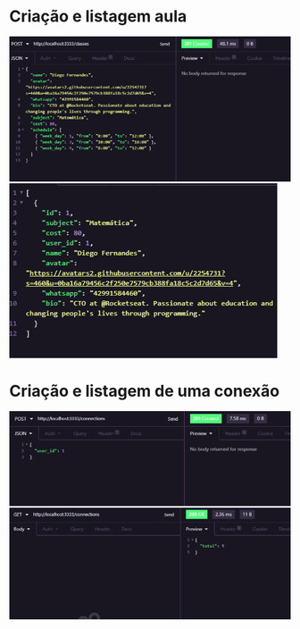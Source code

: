 
# Criação e listagem aula
<img src="./.github/Screenshot_21.png"></img>
<img src="./.github/Screenshot_20.png"></img>

# Criação e listagem de uma conexão
<img src="./.github/Screenshot_22.png"></img>
<img src="./.github/Screenshot_23.png"></img>
